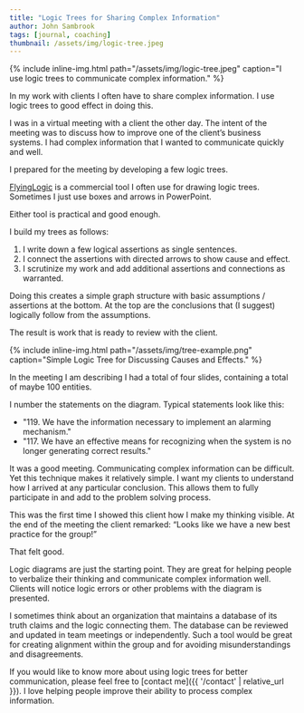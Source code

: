 ```yaml
---
title: "Logic Trees for Sharing Complex Information"
author: John Sambrook
tags: [journal, coaching]
thumbnail: /assets/img/logic-tree.jpeg
---
```


{% include inline-img.html path="/assets/img/logic-tree.jpeg" caption="I use logic trees to communicate complex information." %}

In my work with clients I often have to share complex information. I use logic trees to good effect in doing this.

I was in a virtual meeting with a client the other day. The intent of the meeting was to discuss how to improve one of the client’s business systems. I had complex information that I wanted to communicate quickly and well.

I prepared for the meeting by developing a few logic trees.

[FlyingLogic](https://flyinglogic.com/) is a commercial tool I often use for drawing logic trees. Sometimes I just use boxes and arrows in PowerPoint.

Either tool is practical and good enough.

I build my trees as follows:

1. I write down a few logical assertions as single sentences.
2. I connect the assertions with directed arrows to show cause and effect.
3. I scrutinize my work and add additional assertions and connections as warranted.

Doing this creates a simple graph structure with basic assumptions / assertions at the bottom. At the top are the conclusions that (I suggest) logically follow from the assumptions.

The result is work that is ready to review with the client.

{% include inline-img.html path="/assets/img/tree-example.png" caption="Simple Logic Tree for Discussing Causes and Effects." %}

In the meeting I am describing I had a total of four slides, containing a total of maybe 100 entities.

I number the statements on the diagram. Typical statements look like this:

- "119. We have the information necessary to implement an alarming mechanism."
- "117. We have an effective means for recognizing when the system is no longer generating correct results."

It was a good meeting. Communicating complex information can be difficult. Yet this technique makes it relatively simple. I want my clients to understand how I arrived at any particular conclusion. This allows them to fully participate in and add to the problem solving process.

This was the first time I showed this client how I make my thinking visible. At the end of the meeting the client remarked: “Looks like we have a new best practice for the group!”

That felt good.

Logic diagrams are just the starting point. They are great for helping people to verbalize their thinking and communicate complex information well. Clients will notice logic errors or other problems with the diagram is presented.

I sometimes think about an organization that maintains a database of its truth claims and the logic connecting them. The database can be reviewed and updated in team meetings or independently. Such a tool would be great for creating alignment within the group and for avoiding misunderstandings and disagreements.

If you would like to know more about using logic trees for better communication, please feel free to [contact me]({{ '/contact' | relative_url }}). I love helping people improve their ability to process complex information.

